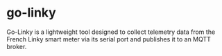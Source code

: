 # go-linky
Go-Linky is a lightweight tool designed to collect telemetry data from the French Linky smart meter via its serial port and publishes it to an MQTT broker.
